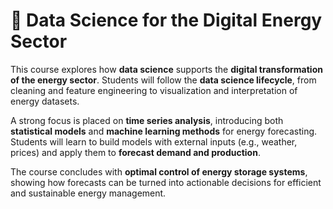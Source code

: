 # 📖 Data Science for the Digital Energy Sector

This course explores how **data science** supports the **digital transformation of the energy sector**. Students will follow the **data science lifecycle**, from cleaning and feature engineering to visualization and interpretation of energy datasets.

A strong focus is placed on **time series analysis**, introducing both **statistical models** and **machine learning methods** for energy forecasting. Students will learn to build models with external inputs (e.g., weather, prices) and apply them to **forecast demand and production**.

The course concludes with **optimal control of energy storage systems**, showing how forecasts can be turned into actionable decisions for efficient and sustainable energy management.




